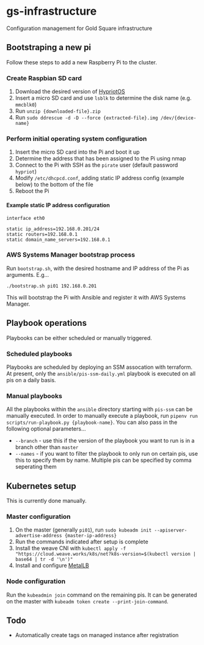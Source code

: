 # gs-infrastructure
Configuration management for Gold Square infrastructure

## Bootstraping a new pi

Follow these steps to add a new Raspberry Pi to the cluster.

### Create Raspbian SD card

1. Download the desired version of [HypriotOS](https://blog.hypriot.com/downloads/)
1. Insert a micro SD card and use `lsblk` to determine the disk name (e.g. `mmcblk0`)
1. Run `unzip {downloaded-file}.zip`
1. Run `sudo ddrescue -d -D --force {extracted-file}.img /dev/{device-name}`

### Perform initial operating system configuration

1. Insert the micro SD card into the Pi and boot it up
1. Determine the address that has been assigned to the Pi using nmap
1. Connect to the Pi with SSH as the `pirate` user (default password `hypriot`)
1. Modify `/etc/dhcpcd.conf`, adding static IP address config (example below) to the bottom of the file
1. Reboot the Pi

#### Example static IP address configuration

```
interface eth0

static ip_address=192.168.0.201/24
static routers=192.168.0.1
static domain_name_servers=192.168.0.1
```

### AWS Systems Manager bootstrap process

Run `bootstrap.sh`, with the desired hostname and IP address of the Pi as arguments. E.g...

```
./bootstrap.sh pi01 192.168.0.201
```

This will bootstrap the Pi with Ansible and register it with AWS Systems Manager.

## Playbook operations

Playbooks can be either scheduled or manually triggered.

### Scheduled playbooks

Playbooks are scheduled by deploying an SSM assocation with terraform. At present, only the `ansible/pis-ssm-daily.yml` playbook is executed on all pis on a daily basis.

### Manual playbooks

All the playbooks within the `ansible` directory starting with `pis-ssm` can be manually executed. In order to manually execute a playbook, run `pipenv run scripts/run-playbook.py {playbook-name}`. You can also pass in the following optional parameters...

* `--branch` - use this if the version of the playbook you want to run is in a branch other than `master`
* `--names` - if you want to filter the playbook to only run on certain pis, use this to specify them by name. Multiple pis can be specified by comma seperating them

## Kubernetes setup

This is currently done manually.

### Master configuration

1. On the master (generally `pi01`), run `sudo kubeadm init --apiserver-advertise-address {master-ip-address}`
1. Run the commands indicated after setup is complete
1. Install the weave CNI with `kubectl apply -f "https://cloud.weave.works/k8s/net?k8s-version=$(kubectl version | base64 | tr -d '\n')"`
1. Install and configure [MetalLB](https://metallb.universe.tf/tutorial/layer2/)

### Node configuration

Run the `kubeadmin join` command on the remaining pis. It can be generated on the master with `kubeadm token create --print-join-command`.

## Todo

* Automatically create tags on managed instance after registration
